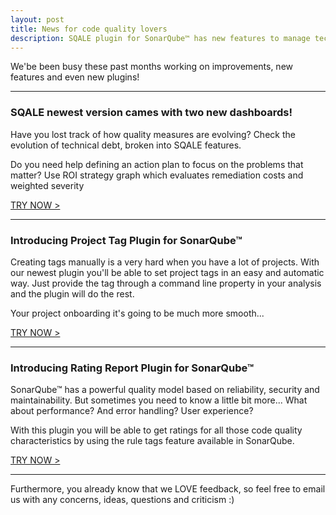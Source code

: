 ```yaml
---
layout: post
title: News for code quality lovers
description: SQALE plugin for SonarQube™ has new features to manage technical debt and we add two new sonar plugins to the family - Rating Report and Project Tag will boost usability of your tags in SonarQube™. It's all about sonarqube plugins development!
---
```


We'be been busy these past months working on improvements, new features and even new plugins!

---

### SQALE newest version cames with two new dashboards!

Have you lost track of how quality measures are evolving?  Check the evolution of technical debt, broken into SQALE features.
 
Do you need help defining an action plan to focus on the problems that matter? Use ROI strategy graph which evaluates remediation costs and weighted severity

<a href="/sonarqube-sqale-trial-form" class="btn btn-primary btn-call-to-action fancybox">TRY NOW ></a>

---

### Introducing Project Tag Plugin for SonarQube™

Creating tags manually is a very hard when you have a lot of projects. With our newest plugin you'll be able to set project tags in an easy and automatic way. Just provide the tag through a command line property in your analysis and the plugin will do the rest.

Your project onboarding it's going to be much more smooth...

<a href="/sonarqube-project-tag-trial-form" class="btn btn-primary btn-call-to-action fancybox">TRY NOW ></a>

---

### Introducing Rating Report Plugin for SonarQube™

SonarQube™ has a powerful quality model based on reliability, security and maintainability. But sometimes you need to know a little bit more... What about performance? And error handling? User experience?

With this plugin you will be able to get ratings for all those code quality characteristics by using the rule tags feature available in SonarQube.

<a href="/sonarqube-rating-trial-form" class="btn btn-primary btn-call-to-action fancybox">TRY NOW ></a>

---

Furthermore, you already know that we LOVE feedback, so feel free to email us with any concerns, ideas, questions and criticism :)
